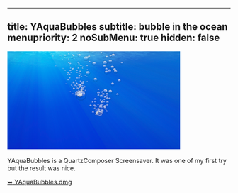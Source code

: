 ----- 
title: YAquaBubbles
subtitle: bubble in the ocean
menupriority: 2
noSubMenu: true
hidden: false
-----

[ ![Screenshot](/Scratch/img/softwares/yaquabubbles/screenshot1.png 'screenshot') ][yaquabubbles]

YAquaBubbles is a QuartzComposer Screensaver.
It was one of my first try but the result was nice.


[<span class="nicer">&#x27A5;</span> YAquaBubbles.dmg][yaquabubbles]

[yaquabubbles]: /Scratch/files/YAquaBubbles.dmg
